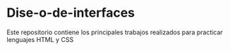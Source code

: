 # Dise-o-de-interfaces
Este repositorio contiene los principales trabajos realizados para practicar lenguajes HTML y CSS
